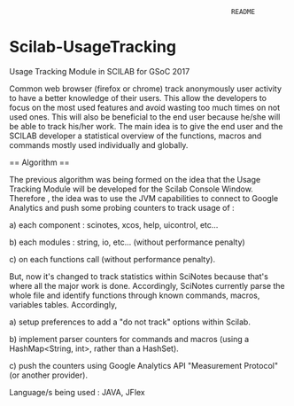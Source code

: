 
                                                            README

# Scilab-UsageTracking
Usage Tracking Module in SCILAB for GSoC 2017

Common web browser (firefox or chrome) track anonymously user activity to have a better knowledge of their users. This allow the developers to focus on the most used features and avoid wasting too much times on not used ones. This will also be beneficial to the end user because he/she will be able to track his/her work. The main idea is to give the end user and the SCILAB developer a statistical overview of the functions, macros and commands mostly used individually and globally.

== Algorithm ==

The previous algorithm was being formed on the idea that the Usage Tracking Module will be developed for the Scilab Console Window. Therefore , the idea was to use the JVM capabilities to connect to Google Analytics and push some probing counters to track usage of :

a) each component : scinotes, xcos, help, uicontrol, etc...

b) each modules : string, io, etc... (without performance penalty)

c) on each functions call (without performance penalty).

But, now it's changed to track statistics within SciNotes because that's where all the major work is done. Accordingly, SciNotes currently parse the whole file and identify functions through known commands, macros, variables tables. Accordingly,

a) setup preferences to add a "do not track" options within Scilab.

b) implement parser counters for commands and macros (using a HashMap<String, int>, rather than a HashSet<String>).

c) push the counters using Google Analytics API "Measurement Protocol" (or another provider).

Language/s being used : JAVA, JFlex 
